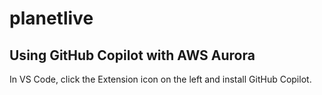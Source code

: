 # planetlive

## Using GitHub Copilot with AWS Aurora

In VS Code, click the Extension icon on the left and install GitHub Copilot.
